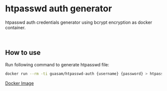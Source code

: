 # htpasswd auth generator

htpasswd auth credentials generator using bcrypt encryption as docker container.

<br>

## How to use

Run following command to generate htpasswd file:

```bash
docker run --rm -ti guasam/htpasswd-auth {username} {password} > htpasswd
```

[Docker Image](https://hub.docker.com/r/guasam/htpasswd-auth)
